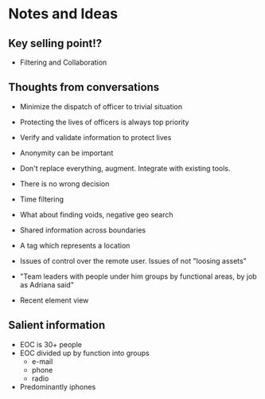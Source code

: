 # Notes and Ideas

## Key selling point!?

* Filtering and Collaboration

## Thoughts from conversations

* Minimize the dispatch of officer to trivial situation
* Protecting the lives of officers is always top priority
* Verify and validate information to protect lives
* Anonymity can be important
* Don't replace everything, augment. Integrate with existing tools.
* There is no wrong decision
* Time filtering
* What about finding voids, negative geo search
* Shared information across boundaries
* A tag which represents a location
* Issues of control over the remote user. Issues of not "loosing assets"
* "Team leaders with people under him groups by functional areas, by job as Adriana said"

* Recent element view

## Salient information

* EOC is 30+ people
* EOC divided up by function into groups
	* e-mail
	* phone
	* radio
* Predominantly iphones